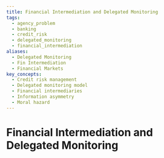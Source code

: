 ```yaml
---
title: Financial Intermediation and Delegated Monitoring
tags:
  - agency_problem
  - banking
  - credit_risk
  - delegated_monitoring
  - financial_intermediation
aliases:
  - Delegated Monitoring
  - Fin Intermediation
  - Financial Markets
key_concepts:
  - Credit risk management
  - Delegated monitoring model
  - Financial intermediaries
  - Information asymmetry
  - Moral hazard
---
```


# Financial Intermediation and Delegated Monitoring